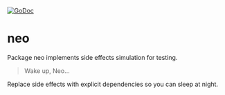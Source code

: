 [![GoDoc](https://godoc.org/gortc.io/neo?status.svg)](https://godoc.org/gortc.io/neo)

# neo

Package neo implements side effects simulation for testing.

> Wake up, Neo...

Replace side effects with explicit dependencies so you can sleep at
night.
